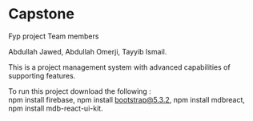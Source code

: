 # Capstone

Fyp project Team members 

Abdullah Jawed,
Abdullah Omerji,
Tayyib Ismail.

This is a project management system with advanced capabilities of supporting features.



To run this project download the following :  
npm install firebase,
npm install bootstrap@5.3.2,
npm install mdbreact,
npm install mdb-react-ui-kit.
